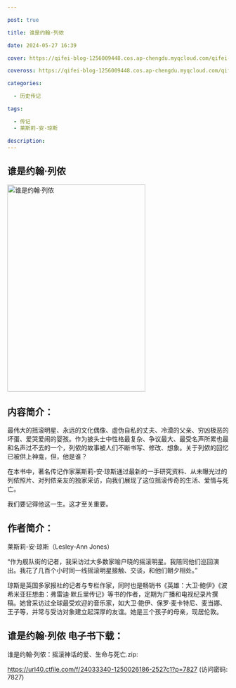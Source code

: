 ```yaml
---

post: true

title: 谁是约翰·列侬

date: 2024-05-27 16:39

cover: https://qifei-blog-1256009448.cos.ap-chengdu.myqcloud.com/qifei-blog/662236bd0ea9cb14034805e5.jpg

coveross: https://qifei-blog-1256009448.cos.ap-chengdu.myqcloud.com/qifei-blog/662236bd0ea9cb14034805e5.jpg

categories:

  - 历史传记

tags:

  - 传记
  - 莱斯莉-安·琼斯

description:
---
```


##  谁是约翰·列侬

<img alt=" 谁是约翰·列侬" class="aligncenter loading" data-was-processed="true" decoding="async" fetchpriority="high" height="471" src="https://qifei-blog-1256009448.cos.ap-chengdu.myqcloud.com/qifei-blog/662236bd0ea9cb14034805e5.jpg" style="cursor: zoom-in;" width="314"/>

## 内容简介：

最伟大的摇滚明星、永远的文化偶像、虚伪自私的丈夫、冷漠的父亲、穷凶极恶的坏蛋、爱哭爱闹的婴孩。作为披头士中性格最复杂、争议最大、最受名声所累也最和名声过不去的一个，列侬的故事被人们不断书写、修改、想象。关于列侬的回忆已被供上神龛，但，他是谁？

在本书中，著名传记作家莱斯莉-安·琼斯通过最新的一手研究资料、从未曝光过的列侬照片、对列侬亲友的独家采访，向我们展现了这位摇滚传奇的生活、爱情与死亡。

我们要记得他这一生。这才至关重要。

## 作者简介：

莱斯莉-安·琼斯（Lesley-Ann Jones）

“作为舰队街的记者，我采访过大多数家喻户晓的摇滚明星。我陪同他们巡回演出。我花了几百个小时同一线摇滚明星接触、交谈，和他们朝夕相处。”

琼斯是英国多家报社的记者与专栏作家，同时也是畅销书《英雄：大卫·鲍伊》《波希米亚狂想曲：弗雷迪·默丘里传记》等书的作者，定期为广播和电视纪录片撰稿。她曾采访过全球最受欢迎的音乐家，如大卫·鲍伊、保罗·麦卡特尼、麦当娜、王子等，并常与受访对象建立起深厚的友谊。她是三个孩子的母亲，现居伦敦。

## 谁是约翰·列侬 电子书下载：
谁是约翰·列侬：摇滚神话的爱、生命与死亡.zip: 

https://url40.ctfile.com/f/24033340-1250026186-2527c1?p=7827 (访问密码: 7827)
